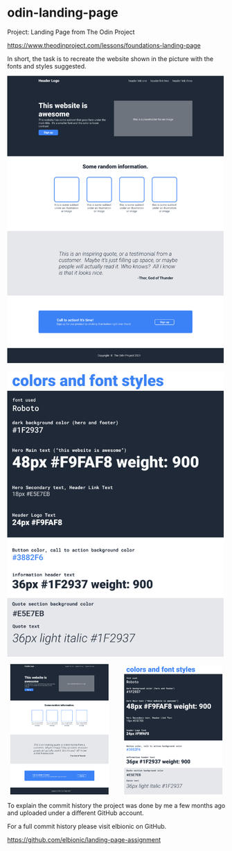 # odin-landing-page

Project: Landing Page from The Odin Project

https://www.theodinproject.com/lessons/foundations-landing-page

In short, the task is to recreate the website shown in the picture with the fonts and styles suggested.

<p float="left">
  <img alt="landing page image from Odin" src="images/01.png" width="500" />
  &nbsp; &nbsp; &nbsp; &nbsp;
  <img alt="fonts and colors from Odin" src="images/02.png" width="500" /> 
</p>

<p align="center">
  <img alt="landing page image from Odin" src="images/01.png" width="45%">
&nbsp; &nbsp; &nbsp; &nbsp;
  <img alt="fonts and colors from Odin" src="images/02.png" width="45%">
</p>

To explain the commit history the project was done by me a few months ago and uploaded under a different GitHub account.

For a full commit history please visit elbionic on GitHub.

https://github.com/elbionic/landing-page-assignment





